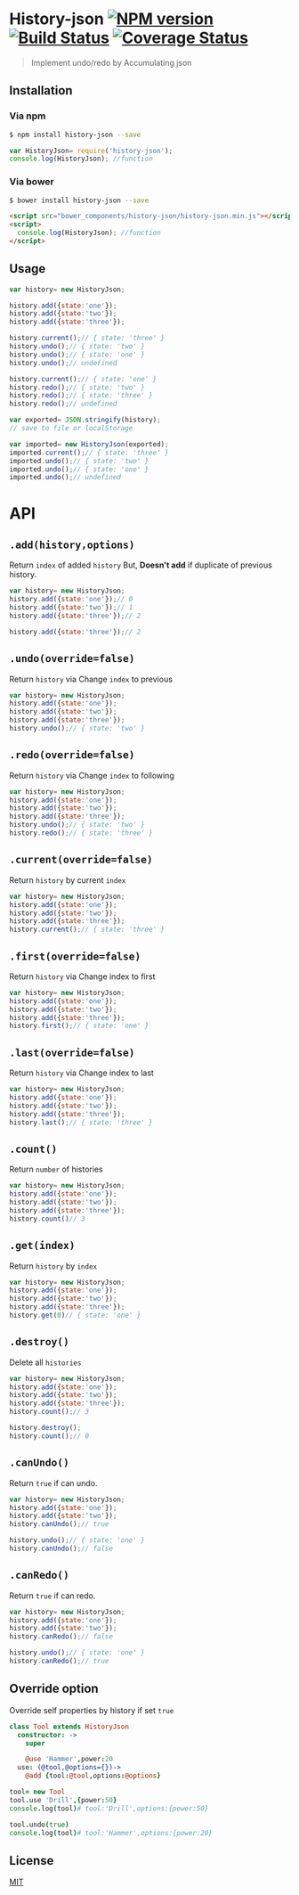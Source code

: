 # History-json [![NPM version][npm-image]][npm] [![Build Status][travis-image]][travis] [![Coverage Status][coveralls-image]][coveralls]

> Implement undo/redo by Accumulating json

## Installation
### Via npm
```bash
$ npm install history-json --save
```
```js
var HistoryJson= require('history-json');
console.log(HistoryJson); //function
```

### Via bower
```bash
$ bower install history-json --save
```
```html
<script src="bower_components/history-json/history-json.min.js"></script>
<script>
  console.log(HistoryJson); //function
</script>
```

## Usage
```js
var history= new HistoryJson;

history.add({state:'one'});
history.add({state:'two'});
history.add({state:'three'});

history.current();// { state: 'three' }
history.undo();// { state: 'two' }
history.undo();// { state: 'one' }
history.undo();// undefined

history.current();// { state: 'one' }
history.redo();// { state: 'two' }
history.redo();// { state: 'three' }
history.redo();// undefined

var exported= JSON.stringify(history);
// save to file or localStorage

var imported= new HistoryJson(exported);
imported.current();// { state: 'three' }
imported.undo();// { state: 'two' }
imported.undo();// { state: 'one' }
imported.undo();// undefined
```

# API
## `.add(history,options)`
Return `index` of added `history`
But, __Doesn't add__ if duplicate of previous history.

```js
var history= new HistoryJson;
history.add({state:'one'});// 0
history.add({state:'two'});// 1
history.add({state:'three'});// 2

history.add({state:'three'});// 2
```

## `.undo(override=false)`
Return `history` via Change `index` to previous

```js
var history= new HistoryJson;
history.add({state:'one'});
history.add({state:'two'});
history.add({state:'three'});
history.undo();// { state: 'two' }
```

## `.redo(override=false)`
Return `history` via Change `index` to following

```js
var history= new HistoryJson;
history.add({state:'one'});
history.add({state:'two'});
history.add({state:'three'});
history.undo();// { state: 'two' }
history.redo();// { state: 'three' }
```

## `.current(override=false)`
Return `history` by current `index`

```js
var history= new HistoryJson;
history.add({state:'one'});
history.add({state:'two'});
history.add({state:'three'});
history.current();// { state: 'three' }
```

## `.first(override=false)`
Return `history` via Change index to first

```js
var history= new HistoryJson;
history.add({state:'one'});
history.add({state:'two'});
history.add({state:'three'});
history.first();// { state: 'one' }
```

## `.last(override=false)`
Return `history` via Change index to last

```js
var history= new HistoryJson;
history.add({state:'one'});
history.add({state:'two'});
history.add({state:'three'});
history.last();// { state: 'three' }
```

## `.count()`
Return `number` of histories

```js
var history= new HistoryJson;
history.add({state:'one'});
history.add({state:'two'});
history.add({state:'three'});
history.count()// 3
```

## `.get(index)`
Return `history` by `index`

```js
var history= new HistoryJson;
history.add({state:'one'});
history.add({state:'two'});
history.add({state:'three'});
history.get(0)// { state: 'one' }
```

## `.destroy()`
Delete all `histories`

```js
var history= new HistoryJson;
history.add({state:'one'});
history.add({state:'two'});
history.add({state:'three'});
history.count();// 3

history.destroy();
history.count();// 0
```

## `.canUndo()`
Return `true` if can undo.

```js
var history= new HistoryJson;
history.add({state:'one'});
history.add({state:'two'});
history.canUndo();// true

history.undo();// { state: 'one' }
history.canUndo();// false
```

## `.canRedo()`
Return `true` if can redo.

```js
var history= new HistoryJson;
history.add({state:'one'});
history.add({state:'two'});
history.canRedo();// false

history.undo();// { state: 'one' }
history.canRedo();// true
```

## Override option
Override self properties by history if set `true`

```coffee
class Tool extends HistoryJson
  constructor: ->
    super

    @use 'Hammer',power:20
  use: (@tool,@options={})->
    @add {tool:@tool,options:@options}

tool= new Tool
tool.use 'Drill',{power:50}
console.log(tool)# tool:'Drill',options:{power:50}

tool.undo(true)
console.log(tool)# tool:'Hammer',options:{power:20}
```

License
---
[MIT][License]

[License]: http://59naga.mit-license.org/

[npm-image]:https://img.shields.io/npm/v/history-json.svg?style=flat-square
[npm]: https://npmjs.org/package/history-json
[travis-image]: http://img.shields.io/travis/59naga/history-json.svg?style=flat-square
[travis]: https://travis-ci.org/59naga/history-json
[coveralls-image]: http://img.shields.io/coveralls/59naga/history-json.svg?style=flat-square
[coveralls]: https://coveralls.io/r/59naga/history-json?branch=master